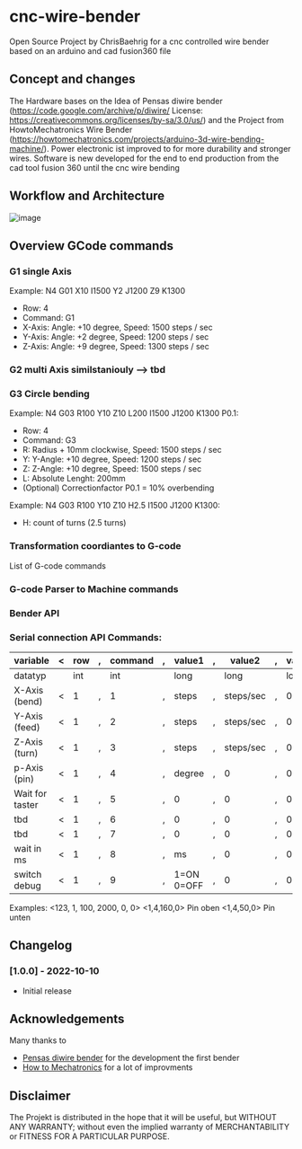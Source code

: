 # cnc-wire-bender
Open Source Project by ChrisBaehrig for a cnc controlled wire bender based on an arduino and cad fusion360 file

## Concept and changes 
The Hardware bases on the Idea of Pensas diwire bender (https://code.google.com/archive/p/diwire/ License: https://creativecommons.org/licenses/by-sa/3.0/us/) and the Project from HowtoMechatronics Wire Bender (https://howtomechatronics.com/projects/arduino-3d-wire-bending-machine/). 
Power electronic ist improved to for more durability and stronger wires. 
Software is new developed for the end to end production from the cad tool fusion 360 until the cnc wire bending

## Workflow and Architecture
![image](https://user-images.githubusercontent.com/60329834/202792362-5203a7a0-5221-4389-9dc4-5816899560f9.png)

## Overview GCode commands

### G1 single Axis 
Example: N4 G01 X10 I1500 Y2 J1200 Z9 K1300
  - Row: 4 
  - Command: G1
  - X-Axis: Angle: +10 degree, Speed: 1500 steps / sec
  - Y-Axis: Angle: +2 degree, Speed: 1200 steps / sec
  - Z-Axis: Angle: +9 degree, Speed: 1300 steps / sec

### G2 multi Axis similstaniouly --> tbd

### G3 Circle bending 
Example: N4 G03 R100 Y10 Z10 L200 I1500 J1200 K1300 P0.1: 
  - Row: 4 
  - Command: G3
  - R: Radius + 10mm clockwise, Speed: 1500 steps / sec
  - Y: Y-Angle: +10 degree, Speed: 1200 steps / sec
  - Z: Z-Angle: +10 degree, Speed: 1500 steps / sec
  - L: Absolute Lenght: 200mm
  - (Optional) Correctionfactor P0.1 = 10% overbending

Example: N4 G03 R100 Y10 Z10 H2.5 I1500 J1200 K1300:
  - H: count of turns (2.5 turns)





### Transformation coordiantes to G-code
List of G-code commands

### G-code Parser to Machine commands

### Bender API

### Serial connection API Commands: 

| variable      	| < 	| row 	| , 	| command 	| , 	| value1 	    | , 	| value2    	| , 	| value3 	| , 	| value4 	| > 	|
|---------------	|---	|-----	|---	|---------	|---	|--------   	|---	|--------   	|---	|--------	|---	|--------	|---	|
| datatyp       	|   	| int 	|   	| int     	|   	| long      	|   	| long      	|   	| long   	|   	| float  	|   	|
| X-Axis (bend) 	| < 	| 1    	| , 	| 1        	| , 	| steps 	    | , 	| steps/sec 	| , 	| 0      	| , 	| 0.0    	| > 	|
| Y-Axis (feed) 	| < 	| 1   	| , 	| 2        	| , 	| steps 	    | , 	| steps/sec 	| , 	| 0      	| , 	| 0.0    	| > 	|
| Z-Axis (turn) 	| < 	| 1   	| , 	| 3        	| , 	| steps     	| , 	| steps/sec 	| , 	| 0      	| , 	| 0.0    	| > 	|
| p-Axis (pin)   	| < 	| 1   	| , 	| 4        	| , 	| degree    	| , 	| 0         	| , 	| 0      	| , 	| 0.0    	| > 	|
| Wait for taster	| < 	| 1   	| , 	| 5        	| , 	| 0     	    | , 	| 0         	| , 	| 0      	| , 	| 0.0    	| > 	|
| tbd            	| < 	| 1   	| , 	| 6        	| , 	| 0     	    | , 	| 0         	| , 	| 0      	| , 	| 0.0    	| > 	|
| tbd            	| < 	| 1   	| , 	| 7        	| , 	| 0     	    | , 	| 0         	| , 	| 0      	| , 	| 0.0    	| > 	|
| wait in ms     	| < 	| 1   	| , 	| 8        	| , 	| ms     	    | , 	| 0         	| , 	| 0      	| , 	| 0.0    	| > 	|
| switch debug   	| < 	| 1   	| , 	| 9        	| , 	| 1=ON 0=OFF	| , 	| 0         	| , 	| 0      	| , 	| 0.0    	| > 	|

Examples: 
<123, 1, 100, 2000, 0, 0>
<1,4,160,0> Pin oben <1,4,50,0> Pin unten


## Changelog
### [1.0.0] - 2022-10-10

- Initial release


## Acknowledgements

Many thanks to

- [Pensas diwire bender](https://code.google.com/archive/p/diwire/) for the development the first bender
- [How to Mechatronics](https://howtomechatronics.com/projects/arduino-3d-wire-bending-machine/) for a lot of improvments


## Disclaimer
The Projekt is distributed in the hope that it will be useful, but WITHOUT ANY WARRANTY; without even the implied warranty of MERCHANTABILITY or FITNESS FOR A PARTICULAR PURPOSE.
